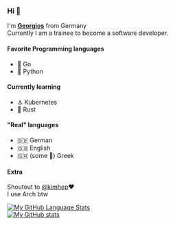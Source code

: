 ### Hi 👋
I'm [**Georgios**](https://github.com/gKits) from Germany  
Currently I am a trainee to become a software developer.

#### Favorite Programming languages
- 🔵 Go
- 🐍 Python

#### Currently learning
- ⚓ Kubernetes
- 🦀 Rust

#### "Real" languages
- 🇩🇪 German
- 🇬🇧 English
- 🇬🇷 (some 🤏) Greek

#### Extra
Shoutout to [@kimhep](https://github.com/kimhep)❤️  
I use Arch btw

[![My GitHub Language Stats](https://github-readme-stats.vercel.app/api/top-langs/?username=gKits&langs_count=5&theme=tokyonight&layout=compact)]()  
[![My GitHub stats](https://github-readme-stats.vercel.app/api?username=gKits&theme=tokyonight&show_icons=true)](https://github.com/anuraghazra/github-readme-stats)

<!---
gKits/gKits is a ✨ special ✨ repository because its `README.md` (this file) appears on your GitHub profile.
You can click the Preview link to take a look at your changes.
--->
